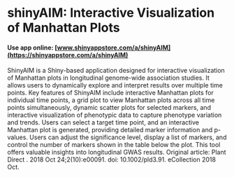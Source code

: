 # shinyAIM: Interactive Visualization of Manhattan Plots

#### Use app online: __[www.shinyappstore.com/a/shinyAIM](https://shinyappstore.com/a/shinyAIM)__

ShinyAIM is a Shiny-based application designed for interactive visualization of Manhattan plots in longitudinal genome-wide association studies. It allows users to dynamically explore and interpret results over multiple time points. Key features of ShinyAIM include interactive Manhattan plots for individual time points, a grid plot to view Manhattan plots across all time points simultaneously, dynamic scatter plots for selected markers, and interactive visualization of phenotypic data to capture phenotype variation and trends. Users can select a target time point, and an interactive Manhattan plot is generated, providing detailed marker information and p-values. Users can adjust the significance level, display a list of markers, and control the number of markers shown in the table below the plot. This tool offers valuable insights into longitudinal GWAS results. Original article: Plant Direct . 2018 Oct 24;2(10):e00091. doi: 10.1002/pld3.91. eCollection 2018 Oct.
